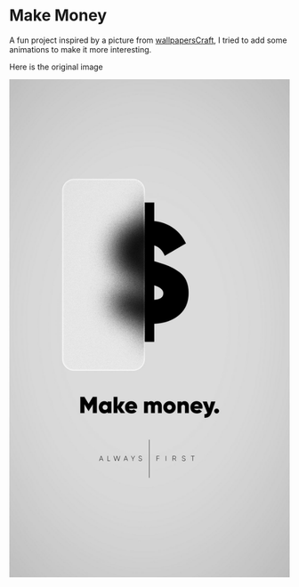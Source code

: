 # Make Money

A fun project inspired by a picture from [wallpapersCraft](https://wallpaperscraft.com/), I tried to add some animations to make it more interesting.


Here is the original image

![dolor-original-image](./dolor-original.jpg)